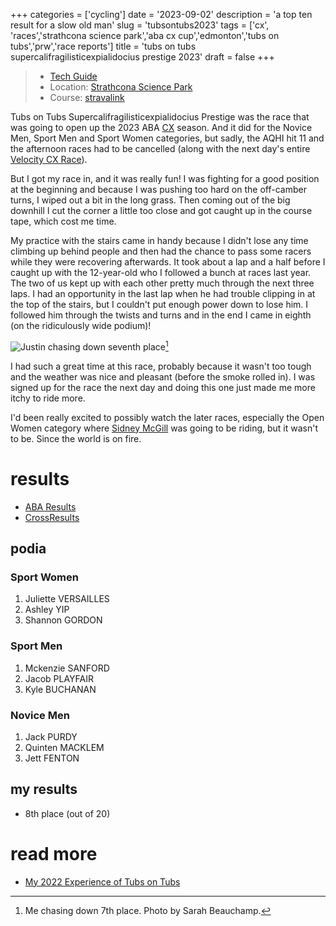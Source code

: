 +++
categories = ['cycling']
date = '2023-09-02'
description = 'a top ten result for a slow old man'
slug = 'tubsontubs2023'
tags = ['cx', 'races','strathcona science park','aba cx cup','edmonton','tubs on tubs','prw','race reports']
title = 'tubs on tubs supercalifragilisticexpialidocius prestige 2023'
draft = false
+++

> * [Tech Guide](https://www.albertabicycle.ab.ca/uploads/files/TubsOnTubsTechGuide2023_Draft.pdf)
> * Location: [Strathcona Science Park](../strathconasciencepark/)
> * Course: [stravalink](https://www.strava.com/segments/35335653)

Tubs on Tubs Supercalifragilisticexpialidocius Prestige was the race that was going to open up the 2023 ABA [CX](../cx/) season. And it did for the Novice Men, Sport Men and Sport Women categories, but sadly, the AQHI hit 11 and the afternoon races had to be cancelled (along with the next day's entire [Velocity CX Race](../velocitycross2023/)).

But I got my race in, and it was really fun! I was fighting for a good position at the beginning and because I was pushing too hard on the off-camber turns, I wiped out a bit in the long grass. Then coming out of the big downhill I cut the corner a little too close and got caught up in the course tape, which cost me time.

My practice with the stairs came in handy because I didn't lose any time climbing up behind people and then had the chance to pass some racers while they were recovering afterwards. It took about a lap and a half before I caught up with the 12-year-old who I followed a bunch at races last year. The two of us kept up with each other pretty much through the next three laps. I had an opportunity in the last lap when he had trouble clipping in at the top of the stairs, but I couldn't put enough power down to lose him. I followed him through the twists and turns and in the end I came in eighth (on the ridiculously wide podium)!

![Justin chasing down seventh place](/tubs23_chase.jpg)[^1]

[^1]: Me chasing down 7th place. Photo by Sarah Beauchamp.

I had such a great time at this race, probably because it wasn't too tough and the weather was nice and pleasant (before the smoke rolled in). I was signed up for the race the next day and doing this one just made me more itchy to ride more.

I'd been really excited to possibly watch the later races, especially the Open Women category where [Sidney McGill](https://cyclocross24.com/rider/sidney-mcgill-/) was going to be riding, but it wasn't to be. Since the world is on fire.

# results

* [ABA Results](https://www.albertabicycle.ab.ca)
* [CrossResults](https://www.crossresults.com/race/11645)

## podia

### Sport Women

1. Juliette VERSAILLES
2. Ashley YIP
3. Shannon GORDON

### Sport Men

1. Mckenzie SANFORD
2. Jacob PLAYFAIR
3. Kyle BUCHANAN

### Novice Men

1. Jack PURDY
2. Quinten MACKLEM
3. Jett FENTON

## my results

* 8th place (out of 20)

# read more

* [My 2022 Experience of Tubs on Tubs](../tubsontubs2022/)
